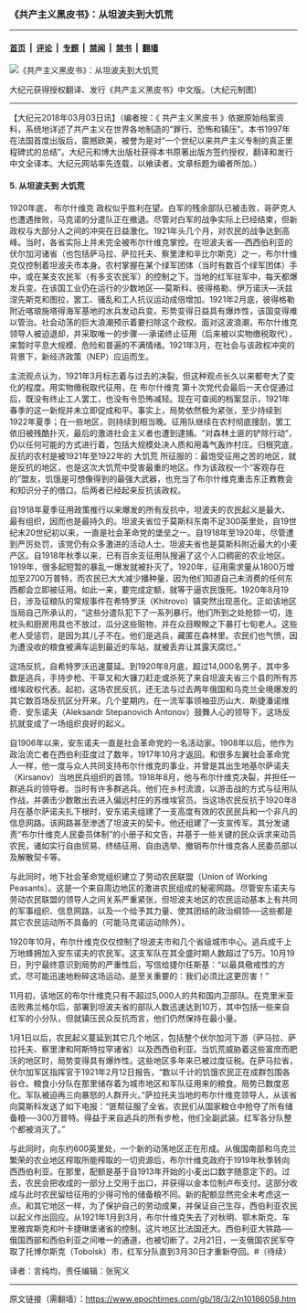 ### 《共产主义黑皮书》：从坦波夫到大饥荒

---

#### [首页](../../../..?n10186058) &nbsp;|&nbsp; [评论](../../../../../epoch-comment?n10186058) &nbsp;|&nbsp; [专题](../../../../../epoch-special?n10186058) &nbsp;|&nbsp; [禁闻](../../../../../epoch-news?n10186058) &nbsp;|&nbsp; [禁书](../../../../../books?n10186058) &nbsp;|&nbsp; [翻墙](https://github.com/gfw-breaker/nogfw/blob/master/README.md?n10186058)


<div><img alt="《共产主义黑皮书》：从坦波夫到大饥荒" class="attachment-djy_600_400 size-djy_600_400 wp-post-image" src="https://i.epochtimes.com/assets/uploads/2017/12/dcbb5ad1ea37934a168afd29d68d142e-600x400.jpg"/>
<div class="caption">
 <p>
  大纪元获得授权翻译、发行《共产主义黑皮书》中文版。（大纪元制图）
 </p>
</div></div><hr/><div class="post_content" id="artbody" itemprop="articleBody">
 <!-- article content begin -->
 <p>
  【大纪元2018年03月03日讯】（编者按：《
  <ok href="https://www.epochtimes.com/gb/tag/%E5%85%B1%E4%BA%A7%E4%B8%BB%E4%B9%89%E9%BB%91%E7%9A%AE%E4%B9%A6.html">
   共产主义黑皮书
  </ok>
  》依据原始档案资料，系统地详述了共产主义在世界各地制造的“罪行、恐怖和镇压”。本书1997年在法国首度出版后，震撼欧美，被誉为是对“一个世纪以来共产主义专制的真正里程碑式的总结”。大纪元和博大出版社获得本书原著出版方签约授权，翻译和发行中文全译本。大纪元网站率先连载，以飨读者。文章标题为编者所加。）
 </p>
 <h4>
  5. 从坦波夫到
  <ok href="https://www.epochtimes.com/gb/tag/%E5%A4%A7%E9%A5%A5%E8%8D%92.html">
   大饥荒
  </ok>
 </h4>
 <p>
  1920年底，
  <ok href="https://www.epochtimes.com/gb/tag/%E5%B8%83%E5%B0%94%E4%BB%80%E7%BB%B4%E5%85%8B.html">
   布尔什维克
  </ok>
  政权似乎胜利在望。白军的残余部队已被击败，哥萨克人也遭遇挫败，马克诺的分遣队正在撤退。尽管对白军的战争实际上已经结束，但新政权与大部分人之间的冲突在日益激化。1921年头几个月，对农民的战争达到高峰。当时，各省实际上并未完全被布尔什维克掌控。在坦波夫省──西西伯利亚的伏尔加河诸省（也包括萨马拉、萨拉托夫、察里津和辛比尔斯克）之一，布尔什维克仅控制着坦波夫市本身。农村掌握在某个绿军团体（当时有数百个绿军团体）手中，或在某支农民军（有多支农民军）的控制之下。当地的红军驻军中，每天都爆发兵变。在该国工业仍在运行的少数地区──莫斯科、彼得格勒、伊万诺沃—沃兹涅先斯克和图拉，罢工、骚乱和工人抗议运动成倍增加。1921年2月底，彼得格勒附近喀琅施塔得海军基地的水兵发动兵变。形势变得日益具有爆炸性，该国变得难以管治。社会动荡的巨大浪潮预示着要扫除这个政权。面对这波浪潮，布尔什维克领导人被迫退却，并采取唯一的步骤──承诺终止征用（后来被以实物缴税取代），来暂时平息大规模、危险和普遍的不满情绪。1921年3月，在社会与该政权冲突的背景下，新经济政策（NEP）应运而生。
 </p>
 <p>
  主流观点认为，1921年3月标志着与过去的决裂，但这种观点长久以来都夸大了变化的程度。用实物缴税取代征用，在
  <ok href="https://www.epochtimes.com/gb/tag/%E5%B8%83%E5%B0%94%E4%BB%80%E7%BB%B4%E5%85%8B.html">
   布尔什维克
  </ok>
  第十次党代会最后一天仓促通过后，既没有终止工人罢工，也没有令恐怖减轻。现在可查阅的档案显示，1921年春季的这一新规并未立即促成和平。事实上，局势依然极为紧张，至少持续到1922年夏季；在一些地区，则持续到相当晚。征用队继续在农村彻底搜刮，罢工依旧被残酷扑灭，最后的激进社会主义者也遭到逮捕。“对森林土匪的铲除行动”，仍以任何可能的方式进行着，包括大规模处决人质和用毒气轰炸村庄。归根究底，反抗的农村是被1921年至1922年的
  <ok href="https://www.epochtimes.com/gb/tag/%E5%A4%A7%E9%A5%A5%E8%8D%92.html">
   大饥荒
  </ok>
  所征服的：最饱受征用之苦的地区，就是反抗的地区，也是这次大饥荒中受害最重的地区。作为该政权一个“客观存在的”盟友，饥饿是可想像得到的最强大武器，也充当了布尔什维克重击东正教教会和知识分子的借口。后两者已经起来反抗该政权。
 </p>
 <p>
  自1918年夏季征用政策推行以来爆发的所有反抗中，坦波夫的农民起义是最大、最有组织，因而也是最持久的。坦波夫省位于莫斯科东南不足300英里处，自19世纪末20世纪初以来，一直是社会革命党的堡垒之一。自1918年至1920年，尽管遭到严厉处罚，该党仍有众多激进的活动人士。坦波夫省也是莫斯科附近最大的小麦产区。自1918年秋季以来，已有百余支征用队搜遍了这个人口稠密的农业地区。1919年，很多起短暂的暴乱一爆发就被扑灭了。1920年，征用需求量从1800万增加至2700万普特，而农民已大大减少播种量，因为他们知道自己未消费的任何东西都会立即被征用。如此一来，要完成定额，就等于逼农民饿死。1920年8月19日，涉及征粮队的常规事件在希特罗沃（Khitrovo）镇突然出现恶化。正如该地区当局自己所承认的，“这些分遣队犯下了一系列暴行。他们所到之处抢掠一切，连枕头和厨房用具也不放过，瓜分这些赃物，并在众目睽睽之下暴打七旬老人。这些老人受惩罚，是因为其儿子不在。他们是逃兵，藏匿在森林里。农民们也气愤，因为遭没收的粮食被满车运到最近的车站，就被丢弃让其露天腐烂。”
 </p>
 <p>
  这场反抗，自希特罗沃迅速蔓延。到1920年8月底，超过14,000名男子，其中多数是逃兵，手持步枪、干草叉和大镰刀赶走或杀死了来自坦波夫省三个县的所有苏维埃政权代表。起初，这场农民反抗，还无法与过去两年俄国和乌克兰全境爆发的其它数百场反抗区分开来。几个星期内，在一流军事领袖亚历山大．斯捷潘诺维奇．安东诺夫（Aleksandr Stepanovich Antonov）鼓舞人心的领导下，这场反抗就变成了一场组织良好的起义。
 </p>
 <p>
  自1906年以来，安东诺夫一直是社会革命党的一名活动家。1908年以后，他作为政治流亡者在西伯利亚度过了数年，1917年10月才返回。和很多左翼社会革命党人一样，他一度与众人共同支持布尔什维克的事业，并曾是其出生地基尔萨诺夫（Kirsanov）当地民兵组织的首领。1918年8月，他与布尔什维克决裂，并担任一群逃兵的领导者。当时有许多群逃兵。他们在乡村流浪，以游击战的方式与征用队作战，并袭击少数敢出去进入偏远村庄的苏维埃官员。当这场农民反抗于1920年8月在基尔萨诺夫扎下根时，安东诺夫组建了一支高度有效的农民民兵和一个非凡的信息网路。该网路甚至渗透了坦波夫的契卡。他还组建了一支宣传军。其分发谴责“布尔什维克人民委员体制”的小册子和文告，并基于一些关键的民众诉求来动员农民，诸如实行自由贸易、终结征用、自由选举、撤销布尔什维克各人民委员部以及解散契卡等。
 </p>
 <p>
  与此同时，地下社会革命党组织建立了劳动农民联盟（Union of Working Peasants）。这是一个来自周边地区的激进农民组成的秘密网路。尽管安东诺夫与劳动农民联盟的领导人之间关系严重紧张，但坦波夫地区的农民运动基本上有共同的军事组织、信息网路，以及一个给予其力量、使其团结的政治纲领──这些都是其它农民运动所不具备的（可能马克诺运动除外）。
 </p>
 <p>
  1920年10月，布尔什维克仅仅控制了坦波夫市和几个省级城市中心。逃兵成千上万地蜂拥加入安东诺夫的农民军。这支军队在其全盛时期人数超过了5万。10月19日，列宁最终意识到局势的严重性后，写信给捷尔任斯基：“以最具儆戒性的方式，尽可能迅速地粉碎这场运动，是至关重要的：我们必须比这更厉害！”
 </p>
 <p>
  11月初，该地区的布尔什维克只有不超过5,000人的共和国内卫部队。在克里米亚击败弗兰格尔后，部署到坦波夫省的部队人数迅速达到10万，其中包括一些来自红军的小分队，但就镇压民众反抗而言，他们仍然保持在最小量。
 </p>
 <p>
  1月1日以后，农民起义蔓延到其它几个地区，包括整个伏尔加河下游（萨马拉、萨拉托夫、察里津和阿斯特拉罕诸省）以及西西伯利亚。当饥荒威胁着这些富庶而肥沃的地区时，局势变得具有爆炸性。这些地区多年来已被过度征税。在萨马拉省，伏尔加军区指挥官于1921年2月12日报告，“数以千计的饥饿农民正在成群包围各谷仓。粮食小分队在那里储存着为城市地区和军队征用来的粮食。局势已数度恶化。军队被迫再三向暴怒的人群开火。”萨拉托夫当地的布尔什维克领导人，从该省向莫斯科发送了如下电报：“匪帮征服了全省。农民们从国家粮仓中抢夺了所有储备粮──300万普特。得益于来自逃兵的所有步枪，他们全副武装。红军各分队整个都被消灭了。”
 </p>
 <p>
  与此同时，向东约600英里处，一个新的动荡地区正在形成。从俄国南部和乌克兰繁荣的农业地区榨取所能榨取的一切资源后，布尔什维克政府于1919年秋季转向西西伯利亚。在那里，配额是基于自1913年开始的小麦出口数字随意定下的。过去，农民会把收成的一部分上交用于出口，并获得以金本位制卢布支付。这部分收成与此时农民留给征用的少得可怜的储备粮不同。新的配额显然完全未考虑这一点。和其它地区一样，为了保护自己的劳动成果，并保证自己生存，西伯利亚农民以起义作出回应。从1921年1月到3月，布尔什维克失去了对秋明、鄂木斯克、车里雅宾斯克和叶卡捷琳堡诸省的控制。这片地区比法国还大。西伯利亚大铁路──俄国西部和西伯利亚之间唯一的通道，也被切断了。2月21日，一支俄国农民军夺取了托博尔斯克（Tobolsk）市，红军分队直到3月30日才重新夺回。#（待续）
 </p>
 <p>
  译者：言纯均，责任编辑：张宪义
 </p>
 <!-- article content end -->
 <div id="below_article_ad">
 </div>
</div>


---

原文链接（需翻墙）：https://www.epochtimes.com/gb/18/3/2/n10186058.htm